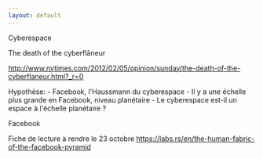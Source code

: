 ```yaml
---
layout: default
---
```

Cyberespace

The death of the cyberflâneur 

http://www.nytimes.com/2012/02/05/opinion/sunday/the-death-of-the-cyberflaneur.html?_r=0

Hypothèse:
    - Facebook, l'Haussmann du cyberespace
    - Il y a une échelle plus grande en Facebook, niveau planétaire
    - Le cyberespace est-il un espace à l'échelle planétaire ?

Facebook

Fiche de lecture à rendre le 23 octobre
https://labs.rs/en/the-human-fabric-of-the-facebook-pyramid
